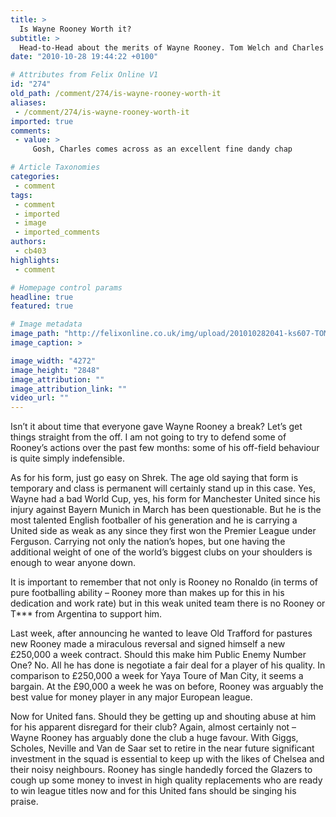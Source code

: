 ```yaml
---
title: >
  Is Wayne Rooney Worth it?
subtitle: >
  Head-to-Head about the merits of Wayne Rooney. Tom Welch and Charles Betts
date: "2010-10-28 19:44:22 +0100"

# Attributes from Felix Online V1
id: "274"
old_path: /comment/274/is-wayne-rooney-worth-it
aliases:
 - /comment/274/is-wayne-rooney-worth-it
imported: true
comments:
 - value: >
     Gosh, Charles comes across as an excellent fine dandy chap

# Article Taxonomies
categories:
 - comment
tags:
 - comment
 - imported
 - image
 - imported_comments
authors:
 - cb403
highlights:
 - comment

# Homepage control params
headline: true
featured: true

# Image metadata
image_path: "http://felixonline.co.uk/img/upload/201010282041-ks607-TOMCUT.jpg"
image_caption: >

image_width: "4272"
image_height: "2848"
image_attribution: ""
image_attribution_link: ""
video_url: ""
---
```


Isn’t it about time that everyone gave Wayne Rooney a break? Let’s get things straight from the off. I am not going to try to defend some of Rooney’s actions over the past few months: some of his off-field behaviour is quite simply indefensible.

As for his form, just go easy on Shrek. The age old saying that form is temporary and class is permanent will certainly stand up in this case. Yes, Wayne had a bad World Cup, yes, his form for Manchester United since his injury against Bayern Munich in March has been questionable. But he is the most talented English footballer of his generation and he is carrying a United side as weak as any since they first won the Premier League under Ferguson. Carrying not only the nation’s hopes, but one having the additional weight of one of the world’s biggest clubs on your shoulders is enough to wear anyone down.

It is important to remember that not only is Rooney no Ronaldo (in terms of pure footballing ability – Rooney more than makes up for this in his dedication and work rate) but in this weak united team there is no Rooney or T*** from Argentina to support him.

Last week, after announcing he wanted to leave Old Trafford for pastures new Rooney made a miraculous reversal and signed himself a new £250,000 a week contract. Should this make him Public Enemy Number One? No. All he has done is negotiate a fair deal for a player of his quality. In comparison to £250,000 a week for Yaya Toure of Man City, it seems a bargain. At the £90,000 a week he was on before, Rooney was arguably the best value for money player in any major European league.

Now for United fans. Should they be getting up and shouting abuse at him for his apparent disregard for their club? Again, almost certainly not – Wayne Rooney has arguably done the club a huge favour. With Giggs, Scholes, Neville and Van de Saar set to retire in the near future significant investment in the squad is essential to keep up with the likes of Chelsea and their noisy neighbours. Rooney has single handedly forced the Glazers to cough up some money to invest in high quality replacements who are ready to win league titles now and for this United fans should be singing his praise.
